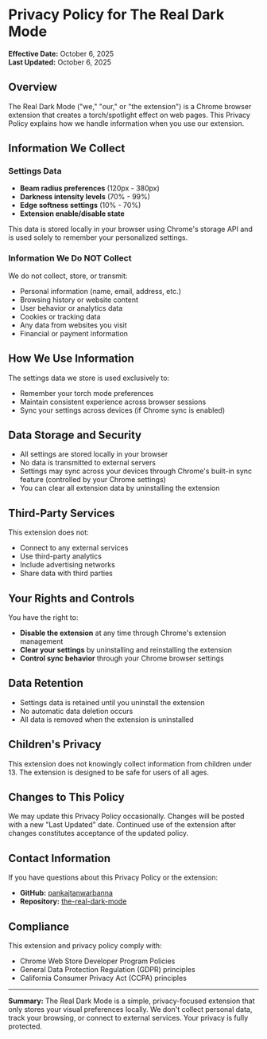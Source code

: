 # Privacy Policy for The Real Dark Mode

**Effective Date:** October 6, 2025  
**Last Updated:** October 6, 2025

## Overview

The Real Dark Mode ("we," "our," or "the extension") is a Chrome browser extension that creates a torch/spotlight effect on web pages. This Privacy Policy explains how we handle information when you use our extension.

## Information We Collect

### Settings Data
- **Beam radius preferences** (120px - 380px)
- **Darkness intensity levels** (70% - 99%)
- **Edge softness settings** (10% - 70%)
- **Extension enable/disable state**

This data is stored locally in your browser using Chrome's storage API and is used solely to remember your personalized settings.

### Information We Do NOT Collect

We do not collect, store, or transmit:
- Personal information (name, email, address, etc.)
- Browsing history or website content
- User behavior or analytics data
- Cookies or tracking data
- Any data from websites you visit
- Financial or payment information

## How We Use Information

The settings data we store is used exclusively to:
- Remember your torch mode preferences
- Maintain consistent experience across browser sessions
- Sync your settings across devices (if Chrome sync is enabled)

## Data Storage and Security

- All settings are stored locally in your browser
- No data is transmitted to external servers
- Settings may sync across your devices through Chrome's built-in sync feature (controlled by your Chrome settings)
- You can clear all extension data by uninstalling the extension

## Third-Party Services

This extension does not:
- Connect to any external services
- Use third-party analytics
- Include advertising networks
- Share data with third parties

## Your Rights and Controls

You have the right to:
- **Disable the extension** at any time through Chrome's extension management
- **Clear your settings** by uninstalling and reinstalling the extension
- **Control sync behavior** through your Chrome browser settings

## Data Retention

- Settings data is retained until you uninstall the extension
- No automatic data deletion occurs
- All data is removed when the extension is uninstalled

## Children's Privacy

This extension does not knowingly collect information from children under 13. The extension is designed to be safe for users of all ages.

## Changes to This Policy

We may update this Privacy Policy occasionally. Changes will be posted with a new "Last Updated" date. Continued use of the extension after changes constitutes acceptance of the updated policy.

## Contact Information

If you have questions about this Privacy Policy or the extension:

- **GitHub:** [pankajtanwarbanna](https://github.com/pankajtanwarbanna)
- **Repository:** [the-real-dark-mode](https://github.com/pankajtanwarbanna/the-real-dark-mode)

## Compliance

This extension and privacy policy comply with:
- Chrome Web Store Developer Program Policies
- General Data Protection Regulation (GDPR) principles
- California Consumer Privacy Act (CCPA) principles

---

**Summary:** The Real Dark Mode is a simple, privacy-focused extension that only stores your visual preferences locally. We don't collect personal data, track your browsing, or connect to external services. Your privacy is fully protected.